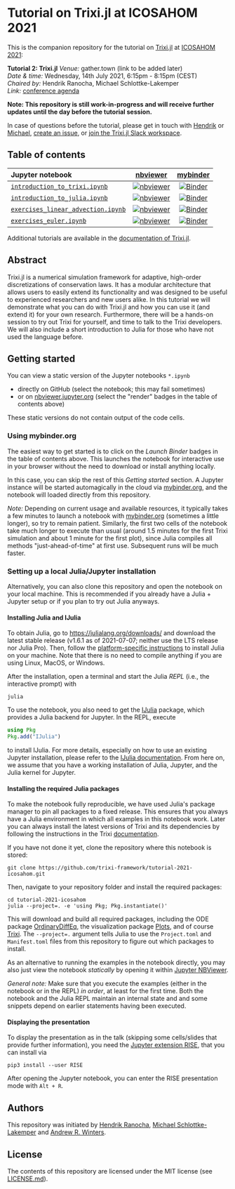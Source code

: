 # Tutorial on Trixi.jl at ICOSAHOM 2021

This is the companion repository for the tutorial on
[Trixi.jl](https://github.com/trixi-framework/Trixi.jl) at
[ICOSAHOM 2021](https://www.icosahom2020.org):

**Tutorial 2: Trixi.jl**
*Venue:* gather.town (link to be added later)</br>
*Date & time:* Wednesday, 14th July 2021, 6:15pm - 8:15pm (CEST)</br>
*Chaired by:* Hendrik Ranocha, Michael Schlottke-Lakemper</br>
*Link:* [conference agenda](https://www.conftool.com/icosahom2020/index.php?page=browseSessions&form_session=71&presentations=show)

**Note: This repository is still work-in-progress and will receive further
updates until the day before the tutorial session.**

In case of questions before the tutorial, please get in touch with
[Hendrik](https://ranocha.de) or
[Michael](https://www.mi.uni-koeln.de/NumSim/schlottke-lakemper),
[create an issue](https://github.com/trixi-framework/tutorial-2021-icosahom/issues/new),
or
[join the Trixi.jl Slack workspace](https://join.slack.com/t/trixi-framework/shared_invite/zt-sgkc6ppw-6OXJqZAD5SPjBYqLd8MU~g).

## Table of contents

| Jupyter notebook | [nbviewer](https://nbviewer.jupyter.org/) | [mybinder](https://mybinder.org/) |
|:-|:-:|:-:|
| [`introduction_to_trixi.ipynb`](introduction_to_trixi.ipynb) | [![nbviewer](https://raw.githubusercontent.com/jupyter/design/master/logos/Badges/nbviewer_badge.svg)](https://nbviewer.jupyter.org/github/trixi-framework/tutorial-2021-icosahom/blob/main/introduction_to_trixi.ipynb) | [![Binder](https://mybinder.org/badge_logo.svg)](https://mybinder.org/v2/gh/trixi-framework/tutorial-2021-icosahom/HEAD?filepath=introduction_to_trixi.ipynb) |
| [`introduction_to_julia.ipynb`](introduction_to_julia.ipynb) | [![nbviewer](https://raw.githubusercontent.com/jupyter/design/master/logos/Badges/nbviewer_badge.svg)](https://nbviewer.jupyter.org/github/trixi-framework/tutorial-2021-icosahom/blob/main/introduction_to_julia.ipynb) | [![Binder](https://mybinder.org/badge_logo.svg)](https://mybinder.org/v2/gh/trixi-framework/tutorial-2021-icosahom/HEAD?filepath=introduction_to_julia.ipynb) |
| [`exercises_linear_advection.ipynb`](exercises_linear_advection.ipynb) | [![nbviewer](https://raw.githubusercontent.com/jupyter/design/master/logos/Badges/nbviewer_badge.svg)](https://nbviewer.jupyter.org/github/trixi-framework/tutorial-2021-icosahom/blob/main/exercises_linear_advection.ipynb) | [![Binder](https://mybinder.org/badge_logo.svg)](https://mybinder.org/v2/gh/trixi-framework/tutorial-2021-icosahom/HEAD?filepath=exercises_linear_advection.ipynb) |
| [`exercises_euler.ipynb`](exercises_euler.ipynb) | [![nbviewer](https://raw.githubusercontent.com/jupyter/design/master/logos/Badges/nbviewer_badge.svg)](https://nbviewer.jupyter.org/github/trixi-framework/tutorial-2021-icosahom/blob/main/exercises_euler.ipynb) | [![Binder](https://mybinder.org/badge_logo.svg)](https://mybinder.org/v2/gh/trixi-framework/tutorial-2021-icosahom/HEAD?filepath=exercises_euler.ipynb) |

Additional tutorials are available in the
[documentation of Trixi.jl](https://trixi-framework.github.io/Trixi.jl/stable/).


## Abstract

Trixi.jl is a numerical simulation framework for adaptive, high-order
discretizations of conservation laws. It has a modular architecture that
allows users to easily extend its functionality and was designed to be
useful to experienced researchers and new users alike.
In this tutorial we will demonstrate what you can do with Trixi.jl and
how you can use it (and extend it) for your own research. Furthermore,
there will be a hands-on session to try out Trixi for yourself, and time
to talk to the Trixi developers. We will also include a short
introduction to Julia for those who have not used the language before.


## Getting started

You can view a static version of the Jupyter notebooks `*.ipynb`

- directly on GitHub (select the notebook; this may fail sometimes)
- or on [nbviewer.jupyter.org](https://nbviewer.jupyter.org/)
  (select the "render" badges in the table of contents above)

These static versions do not contain output of the code cells.

### Using mybinder.org
The easiest way to get started is to click on the *Launch Binder* badges
in the table of contents above.
This launches the notebook for interactive use in your browser without the need
to download or install anything locally.

In this case, you can skip the rest of this *Getting started* section. A
Jupyter instance will be started automagically in the cloud via
[mybinder.org](https://mybinder.org), and the notebook will loaded directly from
this repository.

*Note:*  Depending on current usage and available resources, it typically takes
a few minutes to launch a notebook with [mybinder.org](https://mybinder.org)
(sometimes a little longer), so try to remain patient. Similarly, the first two
cells of the notebook take much longer to execute than usual (around 1.5 minutes
for the first Trixi simulation and about 1 minute for the first plot), since
Julia compiles all methods "just-ahead-of-time" at first use. Subsequent runs
will be much faster.

### Setting up a local Julia/Jupyter installation
Alternatively, you can also clone this repository and open the notebook on your
local machine. This is recommended if you already have a Julia + Jupyter setup
or if you plan to try out Julia anyways.

#### Installing Julia and IJulia
To obtain Julia, go to https://julialang.org/downloads/ and download the latest
stable release (v1.6.1 as of 2021-07-07; neither use the LTS release nor
Julia Pro). Then, follow the
[platform-specific instructions](https://julialang.org/downloads/platform/)
to install Julia on your machine. Note that there is no need to compile anything
if you are using Linux, MacOS, or Windows.

After the installation, open a terminal and start the Julia *REPL*
(i.e., the interactive prompt) with
```shell
julia
```
To use the notebook, you also need to get the
[IJulia](https://github.com/JuliaLang/IJulia.jl) package, which provides a Julia
backend for Jupyter. In the REPL, execute
```julia
using Pkg
Pkg.add("IJulia")
```
to install IJulia. For more details, especially on how to use an existing Jupyter
installation, please refer to the
[IJulia documentation](https://julialang.github.io/IJulia.jl/stable/).
From here on, we assume that you have a working installation of Julia, Jupyter,
and the Julia kernel for Jupyter.

#### Installing the required Julia packages
To make the notebook fully reproducible, we have used Julia's package manager
to pin all packages to a fixed release. This ensures that you always have a
Julia environment in which all examples in this notebook work. Later you can
always install the latest versions of Trixi and its dependencies by following
the instructions in the Trixi
[documentation](https://trixi-framework.github.io/Trixi.jl/stable/).

If you have not done it yet, clone the repository where this notebook is stored:
```shell
git clone https://github.com/trixi-framework/tutorial-2021-icosahom.git
```
Then, navigate to your repository folder and install the required packages:
```shell
cd tutorial-2021-icosahom
julia --project=. -e 'using Pkg; Pkg.instantiate()'
```
This will download and build all required packages, including the ODE package
[OrdinaryDiffEq](https://github.com/SciML/OrdinaryDiffEq.jl), the visualization
package [Plots](https://github.com/JuliaPlots/Plots.jl), and of course
[Trixi](https://github.com/trixi-framework/Trixi.jl).
The `--project=.` argument tells Julia to use the `Project.toml`
and `Manifest.toml` files from this repository to figure out which packages to install.

As an alternative to running the examples in the notebook directly, you may
also just view the notebook *statically* by opening it within
[Jupyter NBViewer](https://nbviewer.jupyter.org/github/trixi-framework/talk-2021-Introduction_to_Julia_and_Trixi/blob/main/Talk.ipynb?flush_cache=true).

*General note:* Make sure that you execute the examples (either in the notebook
or in the REPL) *in order*, at least for the first time. Both the notebook and
the Julia REPL maintain an internal state and and some snippets depend on
earlier statements having been executed.

#### Displaying the presentation

To display the presentation as in the talk (skipping some cells/slides that
provide further information), you need the
[Jupyter extension RISE](https://rise.readthedocs.io/en/stable),
that you can install via
```shell
pip3 install --user RISE
```
After opening the Jupyter notebook, you can enter the RISE presentation mode
with `Alt + R`.


## Authors
This repository was initiated by
[Hendrik Ranocha](https://ranocha.de),
[Michael Schlottke-Lakemper](https://www.mi.uni-koeln.de/NumSim/schlottke-lakemper)
and [Andrew R. Winters](https://liu.se/en/employee/andwi94).


## License
The contents of this repository are licensed under the MIT license
(see [LICENSE.md](LICENSE.md)).
